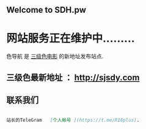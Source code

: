 ## Welcome to SDH.pw
# 网站服务正在维护中.........
色导航 是 [三级色电影](http://www.sjsdy.com) 的新地址发布站点.

 
 
 ## 三级色最新地址 ： http://sjsdy.com




 





## 联系我们

```markdown

站长的TeleGram   [个人帐号 ](https://t.me/R18plus).
 

```
